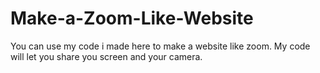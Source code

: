 # Make-a-Zoom-Like-Website
You can use my code i made here to make a website like zoom. My code will let you share you screen and your camera.
